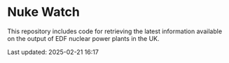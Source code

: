 # Nuke Watch

This repository includes code for retrieving the latest information available on the output of EDF nuclear power plants in the UK.

Last updated: 2025-02-21 16:17